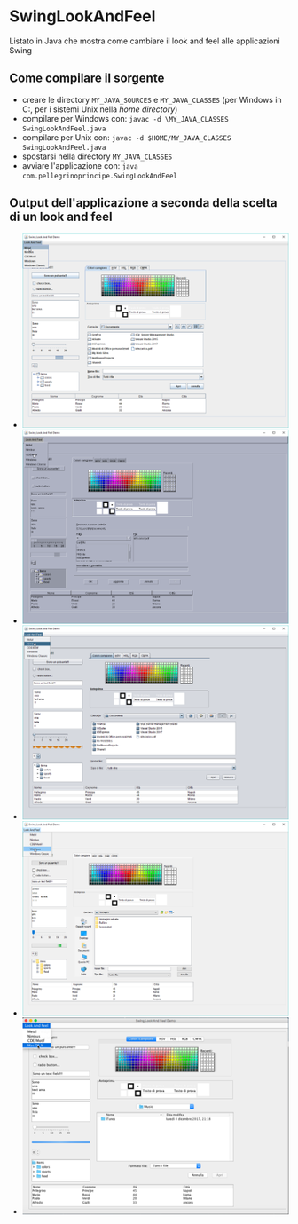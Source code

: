 # SwingLookAndFeel
Listato in Java che mostra come cambiare il look and feel alle applicazioni Swing
## Come compilare il sorgente
- creare le directory `MY_JAVA_SOURCES` e `MY_JAVA_CLASSES` (per Windows in C:, per i sistemi Unix nella *home directory*)
- compilare per Windows con: `javac -d \MY_JAVA_CLASSES SwingLookAndFeel.java`
- compilare per Unix con: `javac -d $HOME/MY_JAVA_CLASSES SwingLookAndFeel.java`
- spostarsi nella directory `MY_JAVA_CLASSES`
- avviare l'applicazione con: `java com.pellegrinoprincipe.SwingLookAndFeel`
## Output dell'applicazione a seconda della scelta di un look and feel
- ![METAL](https://github.com/thp1972/Apogeo_Libri_e_Post/blob/master/POST/SwingLookAndFeel/LAFMETAL.png)
- ![MOTIF](https://github.com/thp1972/Apogeo_Libri_e_Post/blob/master/POST/SwingLookAndFeel/LAFMOTIF.png)
- ![NIMBUS](https://github.com/thp1972/Apogeo_Libri_e_Post/blob/master/POST/SwingLookAndFeel/LAFNIMBUS.png)
- ![WIN](https://github.com/thp1972/Apogeo_Libri_e_Post/blob/master/POST/SwingLookAndFeel/LAFWIN.png)
- ![MAC](https://github.com/thp1972/Apogeo_Libri_e_Post/blob/master/POST/SwingLookAndFeel/LAFMACOS.png)